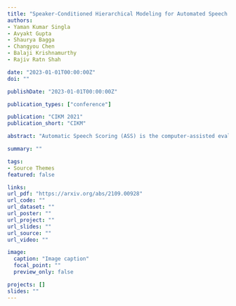 ```yaml
---
title: "Speaker-Conditioned Hierarchical Modeling for Automated Speech Scoring"
authors:
- Yaman Kumar Singla
- Avyakt Gupta
- Shaurya Bagga
- Changyou Chen
- Balaji Krishnamurthy
- Rajiv Ratn Shah

date: "2023-01-01T00:00:00Z"
doi: ""

publishDate: "2023-01-01T00:00:00Z"

publication_types: ["conference"]

publication: "CIKM 2021"
publication_short: "CIKM"

abstract: "Automatic Speech Scoring (ASS) is the computer-assisted evaluation of a candidate's speaking proficiency in a language. ASS systems face many challenges like open grammar, variable pronunciations, and unstructured or semi-structured content. Recent deep learning approaches have shown some promise in this domain. However, most of these approaches focus on extracting features from a single audio, making them suffer from the lack of speaker-specific context required to model such a complex task. We propose a novel deep learning technique for non-native ASS, called speaker-conditioned hierarchical modeling. In our technique, we take advantage of the fact that oral proficiency tests rate multiple responses for a candidate. We extract context vectors from these responses and feed them as additional speaker-specific context to our network to score a particular response. We compare our technique with strong baselines and find that such modeling improves the model's average performance by 6.92% (maximum = 12.86%, minimum = 4.51%). We further show both quantitative and qualitative insights into the importance of this additional context in solving the problem of ASS."

summary: ""

tags:
- Source Themes
featured: false

links:
url_pdf: "https://arxiv.org/abs/2109.00928"
url_code: ""
url_dataset: ""
url_poster: ""
url_project: ""
url_slides: ""
url_source: ""
url_video: ""

image:
  caption: "Image caption"
  focal_point: ""
  preview_only: false

projects: []
slides: ""
---
```

